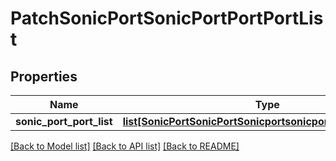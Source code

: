 # PatchSonicPortSonicPortPortPortList

## Properties
Name | Type | Description | Notes
------------ | ------------- | ------------- | -------------
**sonic_port_port_list** | [**list[SonicPortSonicPortSonicportsonicportPORTPORTLIST]**](SonicPortSonicPortSonicportsonicportPORTPORTLIST.md) |  | [optional] 

[[Back to Model list]](../README.md#documentation-for-models) [[Back to API list]](../README.md#documentation-for-api-endpoints) [[Back to README]](../README.md)


